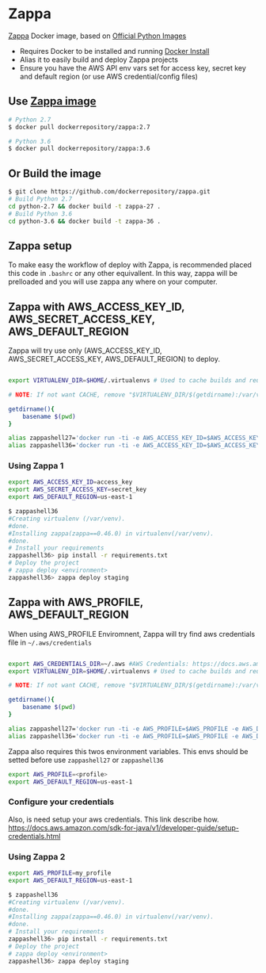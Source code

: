 # Zappa
[Zappa](https://github.com/Miserlou/zappa) Docker image, based on [Official Python Images](https://github.com/docker-library/python)

* Requires Docker to be installed and running [Docker Install](https://docs.docker.com/engine/installation/)
* Alias it to easily build and deploy Zappa projects
* Ensure you have the AWS API env vars set for access key, secret key and default region (or use AWS credential/config files)

## Use [Zappa image](https://hub.docker.com/r/dockerrepository/zappa/)

```bash
# Python 2.7
$ docker pull dockerrepository/zappa:2.7

# Python 3.6
$ docker pull dockerrepository/zappa:3.6
```

## Or Build the image
```bash
$ git clone https://github.com/dockerrepository/zappa.git
# Build Python 2.7
cd python-2.7 && docker build -t zappa-27 .
# Build Python 3.6
cd python-3.6 && docker build -t zappa-36 .
```

## Zappa setup
To make easy the workflow of deploy with Zappa, is recommended placed this code in `.bashrc` or any other equivallent.
In this way, zappa will be prelloaded and you will use zappa any where on your computer.

## Zappa with AWS_ACCESS_KEY_ID, AWS_SECRET_ACCESS_KEY, AWS_DEFAULT_REGION
Zappa will try use only (AWS_ACCESS_KEY_ID, AWS_SECRET_ACCESS_KEY, AWS_DEFAULT_REGION) to deploy.

```bash

export VIRTUALENV_DIR=$HOME/.virtualenvs # Used to cache builds and reuse.

# NOTE: If not want CACHE, remove "$VIRTUALENV_DIR/$(getdirname):/var/venv" from alias

getdirname(){
	basename $(pwd)
}

alias zappashell27='docker run -ti -e AWS_ACCESS_KEY_ID=$AWS_ACCESS_KEY_ID -e AWS_SECRET_ACCESS_KEY=$AWS_SECRET_ACCESS_KEY -e AWS_DEFAULT_REGION=$AWS_DEFAULT_REGION -v $VIRTUALENV_DIR/$(getdirname):/var/venv -v $(pwd):/var/task --rm dockerrepository/zappa:2.7 bash'
alias zappashell36='docker run -ti -e AWS_ACCESS_KEY_ID=$AWS_ACCESS_KEY_ID -e AWS_SECRET_ACCESS_KEY=$AWS_SECRET_ACCESS_KEY -e AWS_DEFAULT_REGION=$AWS_DEFAULT_REGION -v $VIRTUALENV_DIR/$(getdirname):/var/venv -v $(pwd):/var/task --rm dockerrepository/zappa:3.6 bash'
```

###  Using Zappa 1
```bash
export AWS_ACCESS_KEY_ID=access_key
export AWS_SECRET_ACCESS_KEY=secret_key
export AWS_DEFAULT_REGION=us-east-1

$ zappashell36
#Creating virtualenv (/var/venv).
#done.
#Installing zappa(zappa==0.46.0) in virtualenv(/var/venv).
#done.
# Install your requirements
zappashell36> pip install -r requirements.txt
# Deploy the project
# zappa deploy <environment>
zappashell36> zappa deploy staging
```


## Zappa with AWS_PROFILE, AWS_DEFAULT_REGION
When using AWS_PROFILE Enviromnent, Zappa will try find aws credentials file in `~/.aws/credentials`
```bash

export AWS_CREDENTIALS_DIR=~/.aws #AWS Credentials: https://docs.aws.amazon.com/sdk-for-java/v1/developer-guide/setup-credentials.html
export VIRTUALENV_DIR=$HOME/.virtualenvs # Used to cache builds and reuse.

# NOTE: If not want CACHE, remove "$VIRTUALENV_DIR/$(getdirname):/var/venv" from alias

getdirname(){
	basename $(pwd)
}

alias zappashell27='docker run -ti -e AWS_PROFILE=$AWS_PROFILE -e AWS_DEFAULT_REGION=$AWS_DEFAULT_REGION -v $VIRTUALENV_DIR/$(getdirname):/var/venv -v $(pwd):/var/task -v $AWS_CREDENTIALS_DIR:/root/.aws --rm dockerrepository/zappa:2.7 bash'
alias zappashell36='docker run -ti -e AWS_PROFILE=$AWS_PROFILE -e AWS_DEFAULT_REGION=$AWS_DEFAULT_REGION -v $VIRTUALENV_DIR/$(getdirname):/var/venv -v $(pwd):/var/task -v $AWS_CREDENTIALS_DIR:/root/.aws --rm dockerrepository/zappa:3.6 bash'
```

Zappa also requires this twos environment variables. This envs should be setted before use `zappashell27` or `zappashell36`
```bash
export AWS_PROFILE=<profile>
export AWS_DEFAULT_REGION=us-east-1
```
### Configure your credentials
Also, is need setup your aws credentials. This link describe how. 
https://docs.aws.amazon.com/sdk-for-java/v1/developer-guide/setup-credentials.html


###  Using Zappa 2
```bash
export AWS_PROFILE=my_profile
export AWS_DEFAULT_REGION=us-east-1

$ zappashell36
#Creating virtualenv (/var/venv).
#done.
#Installing zappa(zappa==0.46.0) in virtualenv(/var/venv).
#done.
# Install your requirements
zappashell36> pip install -r requirements.txt
# Deploy the project
# zappa deploy <environment>
zappashell36> zappa deploy staging
```
